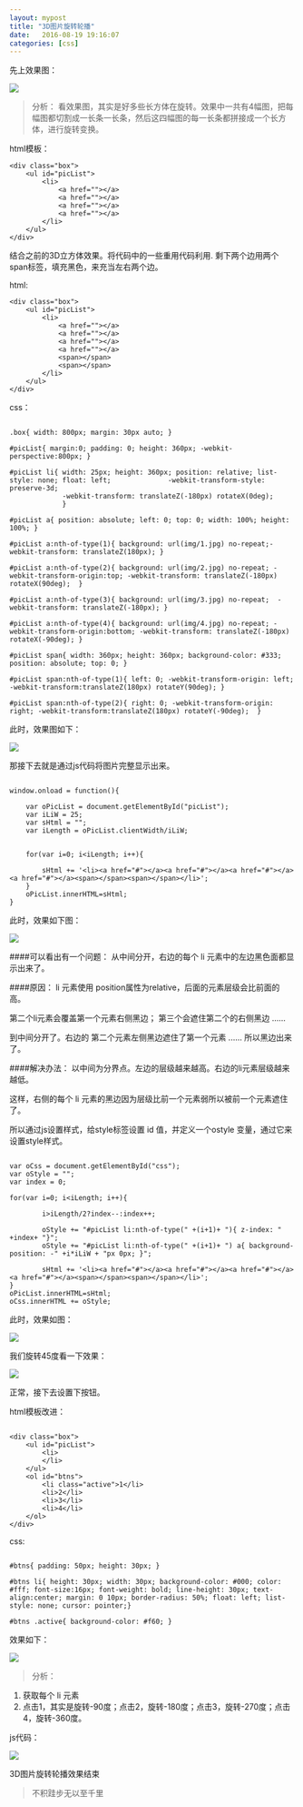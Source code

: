 ```yaml
---
layout: mypost
title: "3D图片旋转轮播"
date:   2016-08-19 19:16:07
categories: [css]
---
```


先上效果图：

![](http://upload-images.jianshu.io/upload_images/2376873-a424f4e25b7cac62.gif?imageMogr2/auto-orient/strip)

>分析：
看效果图，其实是好多些长方体在旋转。效果中一共有4幅图，把每幅图都切割成一长条一长条，然后这四幅图的每一长条都拼接成一个长方体，进行旋转变换。

html模板：

```
<div class="box">
	<ul id="picList">
		<li>
			<a href=""></a>
			<a href=""></a>
			<a href=""></a>
			<a href=""></a>
		</li>
	</ul>
</div>

```

结合之前的3D立方体效果。将代码中的一些重用代码利用.
剩下两个边用两个span标签，填充黑色，来充当左右两个边。

html:

```
<div class="box">
	<ul id="picList">
		<li>
			<a href=""></a>
			<a href=""></a>
			<a href=""></a>
			<a href=""></a>
            <span></span>
            <span></span>
		</li>
	</ul>
</div>
```

css：

```

.box{ width: 800px; margin: 30px auto; }

#picList{ margin:0; padding: 0; height: 360px; -webkit-perspective:800px; }

#picList li{ width: 25px; height: 360px; position: relative; list-style: none; float: left;				 -webkit-transform-style: preserve-3d;
			 -webkit-transform: translateZ(-180px) rotateX(0deg);
			 }

#picList a{ position: absolute; left: 0; top: 0; width: 100%; height: 100%; }

#picList a:nth-of-type(1){ background: url(img/1.jpg) no-repeat;-webkit-transform: translateZ(180px); }

#picList a:nth-of-type(2){ background: url(img/2.jpg) no-repeat; -webkit-transform-origin:top; -webkit-transform: translateZ(-180px) rotateX(90deg);  }

#picList a:nth-of-type(3){ background: url(img/3.jpg) no-repeat;  -webkit-transform: translateZ(-180px); }

#picList a:nth-of-type(4){ background: url(img/4.jpg) no-repeat; -webkit-transform-origin:bottom; -webkit-transform: translateZ(-180px) rotateX(-90deg); }

#picList span{ width: 360px; height: 360px; background-color: #333; position: absolute; top: 0; }

#picList span:nth-of-type(1){ left: 0; -webkit-transform-origin: left; -webkit-transform:translateZ(180px) rotateY(90deg); }

#picList span:nth-of-type(2){ right: 0; -webkit-transform-origin: right; -webkit-transform:translateZ(180px) rotateY(-90deg);  }

```

此时，效果图如下：

![](http://upload-images.jianshu.io/upload_images/2376873-881e7281ad7aa8b5.png?imageMogr2/auto-orient/strip%7CimageView2/2/w/1240)

那接下去就是通过js代码将图片完整显示出来。

```

window.onload = function(){

	var oPicList = document.getElementById("picList");
	var iLiW = 25;
	var sHtml = "";
	var iLength = oPicList.clientWidth/iLiW;


	for(var i=0; i<iLength; i++){

		sHtml += '<li><a href="#"></a><a href="#"></a><a href="#"></a><a href="#"></a><span></span><span></span></li>';
	}
	oPicList.innerHTML=sHtml;
}
```

此时，效果如下图：

![](http://upload-images.jianshu.io/upload_images/2376873-f973af264a08d8db.png?imageMogr2/auto-orient/strip%7CimageView2/2/w/1240)

####可以看出有一个问题：
  从中间分开，右边的每个 li 元素中的左边黑色面都显示出来了。

####原因：
li 元素使用 position属性为relative，后面的元素层级会比前面的高。

第二个li元素会覆盖第一个元素右侧黑边； 第三个会遮住第二个的右侧黑边  ......

到中间分开了。右边的 第二个元素左侧黑边遮住了第一个元素 ......
所以黑边出来了。

####解决办法：
以中间为分界点。左边的层级越来越高。右边的li元素层级越来越低。

这样，右侧的每个 li  元素的黑边因为层级比前一个元素弱所以被前一个元素遮住了。

所以通过js设置样式，给style标签设置 id 值，并定义一个ostyle 变量，通过它来设置style样式。

```

var oCss = document.getElementById("css");
var oStyle = "";
var index = 0;

for(var i=0; i<iLength; i++){

		i>iLength/2?index--:index++;

		oStyle += "#picList li:nth-of-type(" +(i+1)+ "){ z-index: " +index+ "}";
		oStyle += "#picList li:nth-of-type(" +(i+1)+ ") a{ background-position: -" +i*iLiW + "px 0px; }";

		sHtml += '<li><a href="#"></a><a href="#"></a><a href="#"></a><a href="#"></a><span></span><span></span></li>';
}
oPicList.innerHTML=sHtml;
oCss.innerHTML += oStyle;

```


此时，效果如图：

![](http://upload-images.jianshu.io/upload_images/2376873-9fbc49efdbefebf8.png?imageMogr2/auto-orient/strip%7CimageView2/2/w/1240)

我们旋转45度看一下效果：

![](http://upload-images.jianshu.io/upload_images/2376873-6ccb4f2e7fac1aa3.png?imageMogr2/auto-orient/strip%7CimageView2/2/w/1240)

正常，接下去设置下按钮。

html模板改进：

```

<div class="box">
	<ul id="picList">
		<li>
		</li>
	</ul>
	<ol id="btns">
		<li class="active">1</li>
		<li>2</li>
		<li>3</li>
		<li>4</li>
	</ol>
</div>

```

css:

```

#btns{ padding: 50px; height: 30px; }

#btns li{ height: 30px; width: 30px; background-color: #000; color: #fff; font-size:16px; font-weight: bold; line-height: 30px; text-align:center; margin: 0 10px; border-radius: 50%; float: left; list-style: none; cursor: pointer;}

#btns .active{ background-color: #f60; }

```

效果如下：

![](http://upload-images.jianshu.io/upload_images/2376873-8ae74e222ce2352e.png?imageMogr2/auto-orient/strip%7CimageView2/2/w/1240)


>分析：
1.  获取每个 li 元素
2.  点击1，其实是旋转-90度；点击2，旋转-180度；点击3，旋转-270度；点击4，旋转-360度。

js代码：


![](http://upload-images.jianshu.io/upload_images/2376873-4f91d5abb25e6a2d.png?imageMogr2/auto-orient/strip%7CimageView2/2/w/1240)

3D图片旋转轮播效果结束



>不积跬步无以至千里
